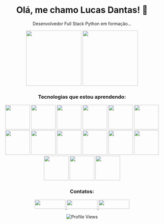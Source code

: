 <div align="center">

# Olá, me chamo Lucas Dantas! 👋

Desenvolvedor Full Stack Python em formação...

<div style="display: inline-block;">
  
  <img height="180em" src="https://github-readme-stats.vercel.app/api/top-langs/?username=Kulasq&layout=compact&theme=dark"/>
  
  <img height="180em" src="https://github-readme-stats.vercel.app/api?username=Kulasq&show_icons=true&theme=dark"/>

</div>

### Tecnologias que estou aprendendo:

<img src="https://cdn.jsdelivr.net/gh/devicons/devicon@latest/icons/html5/html5-plain-wordmark.svg" height=80px />
<img src="https://cdn.jsdelivr.net/gh/devicons/devicon@latest/icons/css3/css3-plain-wordmark.svg" height=80px />
<img src="https://cdn.jsdelivr.net/gh/devicons/devicon@latest/icons/javascript/javascript-original.svg" height=80px />
<img src="https://cdn.jsdelivr.net/gh/devicons/devicon@latest/icons/typescript/typescript-plain.svg" height=80px />
<img src="https://cdn.jsdelivr.net/gh/devicons/devicon@latest/icons/jquery/jquery-plain-wordmark.svg" height=80px />
<img src="https://cdn.jsdelivr.net/gh/devicons/devicon@latest/icons/bootstrap/bootstrap-original-wordmark.svg" height=80px />
<img src="https://cdn.jsdelivr.net/gh/devicons/devicon@latest/icons/nodejs/nodejs-plain-wordmark.svg" height=80px />
<img src="https://cdn.jsdelivr.net/gh/devicons/devicon@latest/icons/vuejs/vuejs-original-wordmark.svg" height=80px />
<img src="https://cdn.jsdelivr.net/gh/devicons/devicon@latest/icons/react/react-original-wordmark.svg" height=80px />
<img src="https://cdn.jsdelivr.net/gh/devicons/devicon@latest/icons/gulp/gulp-plain.svg" height=80px />
<img src="https://cdn.jsdelivr.net/gh/devicons/devicon@latest/icons/grunt/grunt-plain-wordmark.svg" height=80px />
<img src="https://cdn.jsdelivr.net/gh/devicons/devicon@latest/icons/sass/sass-original.svg" height=80px />
<img src="https://cdn.jsdelivr.net/gh/devicons/devicon@latest/icons/less/less-plain-wordmark.svg" height=80px />
<img src="https://cdn.jsdelivr.net/gh/devicons/devicon@latest/icons/linux/linux-original.svg" height=80px />
<img src="https://cdn.jsdelivr.net/gh/devicons/devicon@latest/icons/vercel/vercel-original-wordmark.svg" height=80px />

### Contatos:

<a href="https://www.instagram.com/kulasq" target="_blank">
  <img src="https://img.shields.io/badge/-Instagram-E4405F?style=for-the-badge&logo=instagram&logoColor=white" width="100" height="30"/>
</a>
<a href="mailto:lucasdantas.11@gmail.com">
  <img src="https://img.shields.io/badge/-Gmail-D14836?style=for-the-badge&logo=gmail&logoColor=white" width="100" height="30"/>
</a>
<a href="https://www.linkedin.com/in/lucas-dantas-73936b27a" target="_blank">
  <img src="https://img.shields.io/badge/-LinkedIn-0A66C2?style=for-the-badge&logo=linkedin&logoColor=white" width="100" height="30"/>
</a>

![Profile Views](https://komarev.com/ghpvc/?username=Kulasq)

</div>
